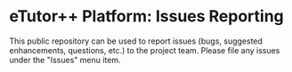 # eTutor++ Platform: Issues Reporting
This public repository can be used to report issues (bugs, suggested enhancements, questions, etc.) to the project team. Please file any issues under the "Issues" menu item.
